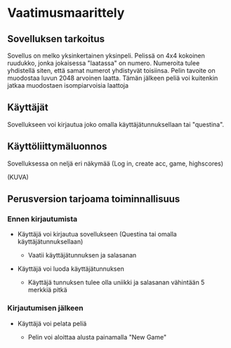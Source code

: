 # Vaatimusmaarittely

## Sovelluksen tarkoitus

Sovellus on melko yksinkertainen yksinpeli. Pelissä on 4x4 kokoinen ruudukko, jonka jokaisessa "laatassa" on numero. Numeroita tulee yhdistellä siten, että samat numerot yhdistyvät toisiinsa. Pelin tavoite on muodostaa luvun 2048 arvoinen laatta. Tämän jälkeen peliä voi kuitenkin jatkaa muodostaen isompiarvoisia laattoja

## Käyttäjät

Sovellukseen voi kirjautua joko omalla käyttäjätunnuksellaan tai "questina". 

## Käyttöliittymäluonnos

Sovelluksessa on neljä eri näkymää (Log in, create acc, game, highscores)

(KUVA)



## Perusversion tarjoama toiminnallisuus

### Ennen kirjautumista

- Käyttäjä voi kirjautua sovellukseen (Questina tai omalla käyttäjätunnuksellaan)

  - Vaatii käyttäjätunnuksen ja salasanan
  
- Käyttäjä voi luoda käyttäjätunnuksen

  - Käyttäjä tunnuksen tulee olla uniikki ja salasanan vähintään 5 merkkiä pitkä
  
 ### Kirjautumisen jälkeen
 
 - Käyttäjä voi pelata peliä
 
   - Pelin voi aloittaa alusta painamalla "New Game"
 

